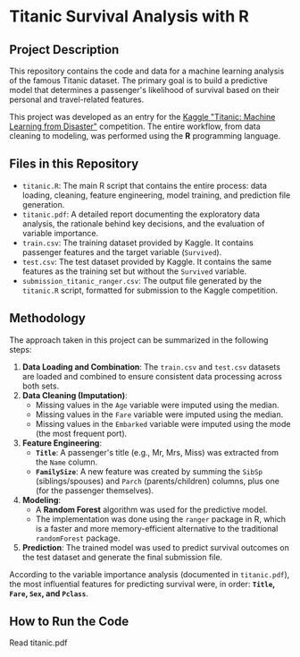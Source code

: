 # Titanic Survival Analysis with R

## Project Description

This repository contains the code and data for a machine learning analysis of the famous Titanic dataset. The primary goal is to build a predictive model that determines a passenger's likelihood of survival based on their personal and travel-related features.

This project was developed as an entry for the [Kaggle "Titanic: Machine Learning from Disaster"](https://www.kaggle.com/competitions/titanic/data) competition. The entire workflow, from data cleaning to modeling, was performed using the **R** programming language.

## Files in this Repository

* `titanic.R`: The main R script that contains the entire process: data loading, cleaning, feature engineering, model training, and prediction file generation.
* `titanic.pdf`: A detailed report documenting the exploratory data analysis, the rationale behind key decisions, and the evaluation of variable importance.
* `train.csv`: The training dataset provided by Kaggle. It contains passenger features and the target variable (`Survived`).
* `test.csv`: The test dataset provided by Kaggle. It contains the same features as the training set but without the `Survived` variable.
* `submission_titanic_ranger.csv`: The output file generated by the `titanic.R` script, formatted for submission to the Kaggle competition.

## Methodology

The approach taken in this project can be summarized in the following steps:

1.  **Data Loading and Combination**: The `train.csv` and `test.csv` datasets are loaded and combined to ensure consistent data processing across both sets.
2.  **Data Cleaning (Imputation)**:
    * Missing values in the `Age` variable were imputed using the median.
    * Missing values in the `Fare` variable were imputed using the median.
    * Missing values in the `Embarked` variable were imputed using the mode (the most frequent port).
3.  **Feature Engineering**:
    * **`Title`**: A passenger's title (e.g., Mr, Mrs, Miss) was extracted from the `Name` column.
    * **`FamilySize`**: A new feature was created by summing the `SibSp` (siblings/spouses) and `Parch` (parents/children) columns, plus one (for the passenger themselves).
4.  **Modeling**:
    * A **Random Forest** algorithm was used for the predictive model.
    * The implementation was done using the `ranger` package in R, which is a faster and more memory-efficient alternative to the traditional `randomForest` package.
5.  **Prediction**: The trained model was used to predict survival outcomes on the test dataset and generate the final submission file.

According to the variable importance analysis (documented in `titanic.pdf`), the most influential features for predicting survival were, in order: **`Title`, `Fare`, `Sex`, and `Pclass`**.

## How to Run the Code

Read titanic.pdf
